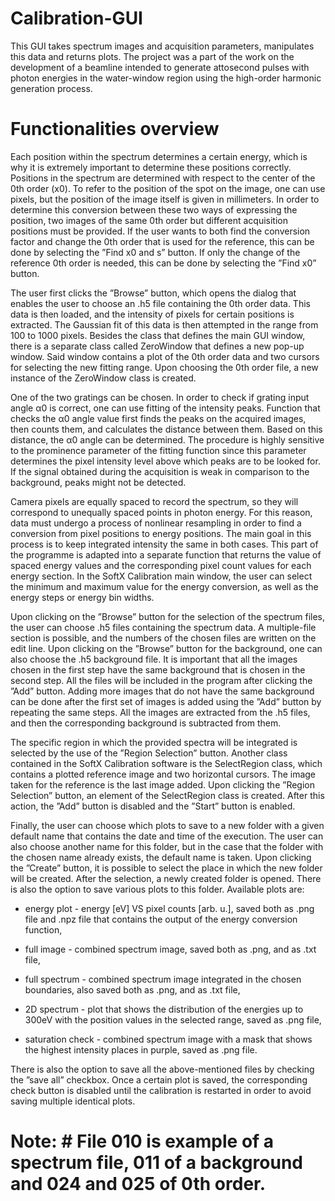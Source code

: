 # Calibration-GUI
This GUI takes spectrum images and acquisition parameters, manipulates this data and returns plots. The project was a part of the work on the development of a beamline intended to generate attosecond pulses with photon energies in the water-window region using the high-order harmonic generation process.

# Functionalities overview

Each position within the spectrum determines a certain energy, which is why it is extremely important to determine these positions correctly. Positions in the spectrum are determined with respect to the center of the 0th order (x0). To refer to the position of the spot on the image, one can use pixels, but the position of the image itself is given in millimeters. In order to determine this conversion between these two ways of expressing the position, two images of the same 0th order but different acquisition positions must be provided. If the user wants to both find the conversion factor and change the 0th order that is used for the reference, this can be done by selecting the ”Find x0 and s” button. If only the change of the reference 0th order is needed, this can be done by selecting the ”Find x0” button. 

The user first clicks the ”Browse” button, which opens the dialog that enables the user to choose an .h5 file containing the 0th order data. This data is then loaded, and the intensity of pixels for certain positions is extracted. The Gaussian fit of this data is then attempted in the range from 100 to 1000 pixels. Besides the class that defines the main GUI window, there is a separate class called ZeroWindow that defines a new pop-up window. Said window contains a plot of the 0th order data and two cursors for selecting the new fitting range. Upon choosing the 0th order file, a new instance of the ZeroWindow class is created.

One of the two gratings can be chosen. In order to check if grating input angle α0 is correct, one can use fitting of the intensity peaks. Function that checks the α0 angle value first finds the peaks on the acquired images, then counts them, and calculates the distance between them. Based on this distance, the α0 angle can be determined. The procedure is highly sensitive to the prominence parameter of the fitting function since this parameter determines the pixel intensity level above which peaks are to be looked for. If the signal obtained during the acquisition is weak in comparison to the background, peaks might not be detected.

Camera pixels are equally spaced to record the spectrum, so they will correspond to unequally spaced points in photon energy. For this reason, data must undergo a process of nonlinear resampling in order to find a conversion from pixel positions to energy positions. The main goal in this process is to keep integrated intensity the same in both cases. This part of the programme is adapted into a separate function that returns the value of spaced energy values and the corresponding pixel count values for each energy section. In the SoftX Calibration main window, the user can select the minimum and maximum value for the energy conversion, as well as the energy steps or energy bin widths.

Upon clicking on the ”Browse” button for the selection of the spectrum files, the user can choose .h5 files containing the spectrum data. A multiple-file section is possible, and the numbers of the chosen files are written on the edit line. Upon clicking on the ”Browse” button for the background, one can also choose the .h5 background file. It is important that all the images chosen in the first step have the same background that is chosen in the second step. All the files will be included in the program after clicking the ”Add” button. Adding more images that do not have the same background can be done after the first set of images is added using the ”Add” button by repeating the same steps. All the images are extracted from the .h5 files, and then the corresponding background is subtracted from them.

The specific region in which the provided spectra will be integrated is selected by the use of the ”Region Selection” button. Another class contained in the SoftX Calibration software is the SelectRegion class, which contains a plotted reference image and two horizontal cursors. The image taken for the reference is the last image added. Upon clicking the ”Region Selection” button, an element of the SelectRegion class is created. After this action, the ”Add” button is disabled and the ”Start” button is enabled.

Finally, the user can choose which plots to save to a new folder with a given default name that contains the date and time of the execution. The user can also choose another name for this folder, but in the case that the folder with the chosen name already exists, the default name is taken. Upon clicking the ”Create” button, it is possible to select the place in which the new folder will be created. After the selection, a newly created folder is opened. There is also the option to save various plots to this folder. Available plots are:

- energy plot - energy [eV] VS pixel counts [arb. u.], saved both as .png file and .npz file that contains the output of the energy conversion function,

- full image - combined spectrum image, saved both as .png, and as .txt file,

- full spectrum - combined spectrum image integrated in the chosen boundaries, also saved both as .png, and as .txt file,

- 2D spectrum - plot that shows the distribution of the energies up to 300eV with the position values in the selected range, saved as .png file,

- saturation check - combined spectrum image with a mask that shows the highest intensity places in purple, saved as .png file.

There is also the option to save all the above-mentioned files by checking the ”save all” checkbox. Once a certain plot is saved, the corresponding check button is disabled until the calibration is restarted in order to avoid saving multiple identical plots.

# Note: # File 010 is example of a spectrum file, 011 of a background and 024 and 025 of 0th order.
